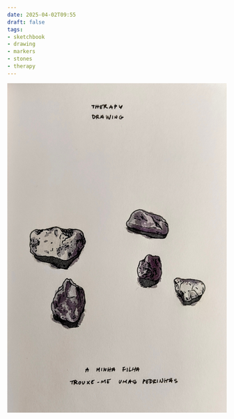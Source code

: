 ```yaml
---
date: 2025-04-02T09:55
draft: false
tags:
- sketchbook
- drawing
- markers
- stones
- therapy
---
```

![attachment-2025-04-02](../attachment/zettel-notes/attachment-2025-04-02.jpg)
